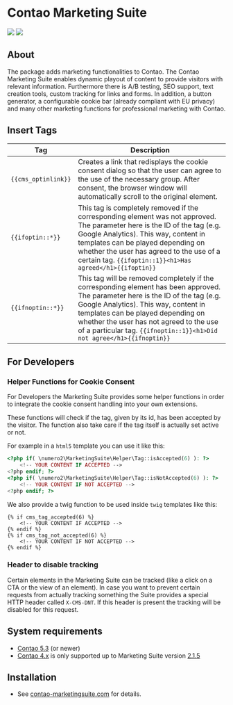 Contao Marketing Suite
=======================

[![](https://img.shields.io/packagist/v/numero2/contao-marketing-suite.svg?style=flat-square)](https://packagist.org/packages/numero2/contao-marketing-suite) ![](https://img.shields.io/badge/license-commercial-blue.svg?style=flat-square)

About
--

The package adds marketing functionalities to Contao. The Contao Marketing Suite enables dynamic playout of content to provide visitors with relevant information. Furthermore there is A/B testing, SEO support, text creation tools, custom tracking for links and forms. In addition, a button generator, a configurable cookie bar (already compliant with EU privacy) and many other marketing functions for professional marketing with Contao.

Insert Tags
--

| Tag    | Description                                                                          |
| ------ | ------------------------------------------------------------------------------------ |
| `{{cms_optinlink}}` | Creates a link that redisplays the cookie consent dialog so that the user can agree to the use of the necessary group. After consent, the browser window will automatically scroll to the original element. |
| `{{ifoptin::*}}`    | This tag is completely removed if the corresponding element was not approved. The parameter here is the ID of the tag (e.g. Google Analytics). This way, content in templates can be played depending on whether the user has agreed to the use of a certain tag. `{{ifoptin::1}}<h1>Has agreed</h1>{{ifoptin}}` |
| `{{ifnoptin::*}}`   | This tag will be removed completely if the corresponding element has been approved. The parameter here is the ID of the tag (e.g. Google Analytics). This way, content in templates can be played depending on whether the user has not agreed to the use of a particular tag. `{{ifnoptin::1}}<h1>Did not agree</h1>{{ifnoptin}}` |

For Developers
--

### Helper Functions for Cookie Consent

For Developers the Marketing Suite provides some helper functions in order to integrate the cookie consent handling into your own extensions.

These functions will check if the tag, given by its id, has been accepted by the visitor. The function also take care if the tag itself is actually set active or not.

For example in a `html5` template you can use it like this:
```php
<?php if( \numero2\MarketingSuite\Helper\Tag::isAccepted(6) ): ?>
    <!-- YOUR CONTENT IF ACCEPTED -->
<?php endif; ?>
<?php if( \numero2\MarketingSuite\Helper\Tag::isNotAccepted(6) ): ?>
    <!-- YOUR CONTENT IF NOT ACCEPTED -->
<?php endif; ?>
```

We also provide a twig function to be used inside `twig` templates like this:

```twig
{% if cms_tag_accepted(6) %}
    <!-- YOUR CONTENT IF ACCEPTED -->
{% endif %}
{% if cms_tag_not_accepted(6) %}
    <!-- YOUR CONTENT IF NOT ACCEPTED -->
{% endif %}
```

### Header to disable tracking

Certain elements in the Marketing Suite can be tracked (like a click on a CTA or the view of an element). In case you want to prevent certain requests from actually tracking something the Suite provides a special HTTP header called `X-CMS-DNT`. If this header is present the tracking will be disabled for this request.

System requirements
--

* [Contao 5.3](https://github.com/contao/contao) (or newer)
* [Contao 4.x](https://github.com/contao/contao) is only supported up to Marketing Suite version [2.1.5](https://github.com/numero2/contao-marketing-suite/releases/tag/2.1.5)

Installation
--

* See [contao-marketingsuite.com](https://contao-marketingsuite.com) for details.